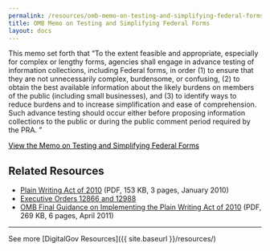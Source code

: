 ```yaml
---
permalink: /resources/omb-memo-on-testing-and-simplifying-federal-forms/
title: OMB Memo on Testing and Simplifying Federal Forms
layout: docs
---
```


This memo set forth that &#8220;To the extent feasible and appropriate, especially for complex or lengthy forms, agencies shall engage in advance testing of information collections, including Federal forms, in order (1) to ensure that they are not unnecessarily complex, burdensome, or confusing, (2) to obtain the best available information about the likely burdens on members of the public (including small businesses), and (3) to identify ways to reduce burdens and to increase simplification and ease of comprehension. Such advance testing should occur either before proposing information collections to the public or during the public comment period required by the PRA. &#8221;

<a class="button" style="color: #000000" href="https://www.whitehouse.gov/sites/default/files/omb/inforeg/memos/testing-and-simplifying-federal-forms.pdf">View the Memo on Testing and Simplifying Federal Forms</a>

## Related Resources

  * [Plain Writing Act of 2010](https://www.gpo.gov/fdsys/pkg/PLAW-111publ274/pdf/PLAW-111publ274.pdf) (PDF, 153 KB, 3 pages, January 2010)
  * [Executive Orders 12866 and 12988](http://www.plainlanguage.gov/plLaw/law/index.cfm)
  * [OMB Final Guidance on Implementing the Plain Writing Act of 2010](https://www.whitehouse.gov/sites/whitehouse.gov/files/omb/memoranda/2011/m11-15.pdf) (PDF, 269 KB, 6 pages, April 2011)

* * *

See more [DigitalGov Resources]({{ site.baseurl }}/resources/)